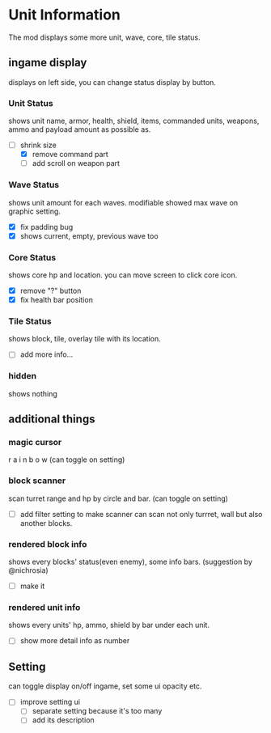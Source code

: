 # Unit Information
The mod displays some more unit, wave, core, tile status.

## ingame display
displays on left side, you can change status display by button.

### Unit Status
shows unit name, armor, health, shield, items, commanded units, weapons, ammo and payload amount as possible as.
- [ ] shrink size
    - [x] remove command part
    - [ ] add scroll on weapon part
    
### Wave Status
shows unit amount for each waves. modifiable showed max wave on graphic setting. 
- [x] fix padding bug
- [x] shows current, empty, previous wave too

### Core Status
shows core hp and location. you can move screen to click core icon.
- [x] remove "?" button
- [x] fix health bar position

### Tile Status
shows block, tile, overlay tile with its location.
- [ ] add more info...

### hidden
shows nothing

## additional things
### magic cursor
r a i n b o w (can toggle on setting)

### block scanner
scan turret range and hp by circle and bar. (can toggle on setting)
- [ ] add filter setting to make scanner can scan not only turrret, wall but also another blocks.

### rendered block info
shows every blocks' status(even enemy), some info bars. (suggestion by @nichrosia)
- [ ] make it

### rendered unit info
shows every units' hp, ammo, shield by bar under each unit.
- [ ] show more detail info as number

## Setting
can toggle display on/off ingame, set some ui opacity etc.
- [ ] improve setting ui
    - [ ] separate setting because it's too many
    - [ ] add its description